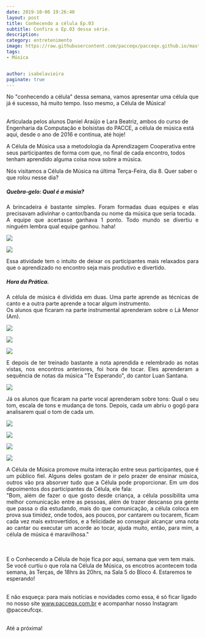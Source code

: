 ```yaml
---
date: 2019-10-06 19:26:40
layout: post
title: Conhecendo a célula Ep.03
subtitle: Confira o Ep.03 dessa série.
description: 
category: entretenimento
image: https://raw.githubusercontent.com/pacceqx/pacceqx.github.io/master/assets/pic/2019-10-14/capa.png
tags:
- Música


author: isabelavieira
paginate: true
---
```

<p style="text-align: justify">
No "conhecendo a célula" dessa semana, vamos apresentar uma célula que já é sucesso, há muito tempo. Isso mesmo, a Célula de Música!<br><br>

Articulada pelos alunos Daniel Araújo e Lara Beatriz, ambos do curso de Engenharia da Computação e bolsistas do PACCE, a célula de música está aqui, desde o ano de 2016 e continua, até hoje!<br>

A Célula de Música usa a metodologia da Aprendizagem Cooperativa entre seus participantes de forma com que, no final de cada encontro, todos tenham aprendido alguma coisa nova sobre a música.<br>

Nós visitamos a Célula de Música na última Terça-Feira, dia 8. Quer saber o que rolou nesse dia?<br>
</p>

##### Quebra-gelo: Qual é a músia?
<p style="text-align: justify">
A brincadeira é bastante simples. Foram formadas duas equipes e elas precisavam adivinhar o cantor/banda ou nome da música que seria tocada.<br>
A equipe que acertasse ganhava 1 ponto. Todo mundo se divertiu e ninguém lembra qual equipe ganhou. haha!<br>
</p>

![](https://raw.githubusercontent.com/pacceqx/pacceqx.github.io/master/assets/pic/2019-10-14/img1.png)

![](https://raw.githubusercontent.com/pacceqx/pacceqx.github.io/master/assets/pic/2019-10-14/img2.png)


<p style="text-align: justify">
Essa atividade tem o intuito de deixar os participantes mais relaxados para que o aprendizado no encontro seja mais produtivo e divertido.<br>
</p>

##### Hora da Prática.<br>
<p style="text-align: justify">
A célula de música é dividida em duas. Uma parte aprende as técnicas de canto e a outra parte aprende a tocar algum instrumento.<br>
Os alunos que ficaram na parte instrumental aprenderam sobre o Lá Menor (Am).
<p>

![](https://raw.githubusercontent.com/pacceqx/pacceqx.github.io/master/assets/pic/2019-10-14/img3.png)

![](https://raw.githubusercontent.com/pacceqx/pacceqx.github.io/master/assets/pic/2019-10-14/img4.png)

![](https://raw.githubusercontent.com/pacceqx/pacceqx.github.io/master/assets/pic/2019-10-14/img5.png)

<p style="text-align: justify">
E depois de ter treinado bastante a nota aprendida e relembrado as notas vistas, nos encontros anteriores, foi hora de tocar. Eles aprenderam a sequência de notas da música "Te Esperando", do cantor Luan Santana.
<p>

![](https://raw.githubusercontent.com/pacceqx/pacceqx.github.io/master/assets/pic/2019-10-14/img6.png)

<p style="text-align: justify">
Já os alunos que ficaram na parte vocal aprenderam sobre tons: Qual o seu tom, escala de tons e mudança de tons. Depois, cada um abriu o gogó para  analisarem qual o tom de cada um.<br>
 </p>

![](https://raw.githubusercontent.com/pacceqx/pacceqx.github.io/master/assets/pic/2019-10-14/img7.png)

![](https://raw.githubusercontent.com/pacceqx/pacceqx.github.io/master/assets/pic/2019-10-14/img8.png)

![](https://raw.githubusercontent.com/pacceqx/pacceqx.github.io/master/assets/pic/2019-10-14/img9.png)

![](https://raw.githubusercontent.com/pacceqx/pacceqx.github.io/master/assets/pic/2019-10-14/img10.png)


<p style="text-align: justify">
A Célula de Música promove muita interação entre seus participantes, que é um público fiel. Alguns deles gostam de ir pelo prazer de ensinar música, outros vão pra absorver tudo que a Célula pode proporcionar. Em um dos depoimentos dos participantes da Célula, ele fala:<br>
"Bom, além de fazer o que gosto desde criança, a célula possibilita uma melhor comunicação entre as pessoas, além de trazer descanso pra gente que passa o dia estudando, mais do que comunicação, a célula coloca em prova sua timidez, onde todos, aos poucos, por cantarem ou tocarem, ficam cada vez mais extrovertidos, e a felicidade ao conseguir alcançar uma nota ao cantar ou executar um acorde ao tocar, ajuda muito, então, para mim, a célula de música é maravilhosa."<br><br><br>

E o Conhecendo a Célula de hoje fica por aqui, semana que vem tem mais. Se você curtiu o que rola na Célula de Música, os encotros acontecem toda semana, às Terças, de 18hrs às 20hrs, na Sala 5 do Bloco 4. Estaremos te esperando!<br><br>

E não esqueça: para mais notícias e novidades como essa, é só ficar ligado no nosso site www.pacceqx.com.br e acompanhar nosso Instagram @pacceufcqx.
<br><br>

Até a próxima!<br><br>
</p>